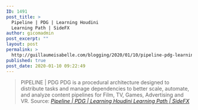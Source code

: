 ```yaml
---
ID: 1491
post_title: >
  Pipeline | PDG | Learning Houdini
  Learning Path | SideFX
author: gicomadmin
post_excerpt: ""
layout: post
permalink: >
  http://guillaumeisabelle.com/blogging/2020/01/10/pipeline-pdg-learning-houdini-learning-path-sidefx/
published: true
post_date: 2020-01-10 09:22:49
---
```

> PIPELINE | PDG PDG is a procedural architecture designed to distribute tasks and manage dependencies to better scale, automate, and analyze content pipelines for Film, TV, Games, Advertising and VR. Source: *[Pipeline | PDG | Learning Houdini Learning Path | SideFX][1]*

 [1]: https://www.sidefx.com/learn/pipeline-pdg/